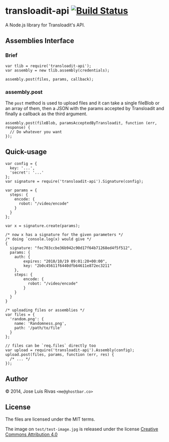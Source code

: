 transloadit-api [![Build Status](https://secure.travis-ci.org/ghostbar/transloadit-api.png)](http://travis-ci.org/ghostbar/transloadit-api)
===============

A Node.js library for Transloadit's API.

Assemblies Interface
--------------------

### Brief

    var tlib = require('transloadit-api');
    var assembly = new tlib.assembly(credentials);

    assembly.post(files, params, callback);

### assembly.post

The `post` method is used to upload files and it can take a single fileBlob or an array of them, then a JSON with the params accepted by Transloadit and finally a callback as the third argument.

    assembly.post(fileBlob, paramsAcceptedByTransloadit, function (err, response) {
      // Do whatever you want
    });

Quick-usage
-----------

    var config = {
      key: '...',
      'secret': '...'
    };
    var signature = require('transloadit-api').Signature(config);

    var params = {
      steps: {
        encode: {
          robot: "/video/encode"
        }
      }
    };

    var x = signature.create(params);

    /* now x has a signature for the given parameters */
    /* doing `console.log(x) would give */
    {
      signature: "fec703ccbe36b942c90d17f64b71268ed4f5f512",
      params: {
        auth: {
            expires: "2010/10/19 09:01:20+00:00",
            key: "2b0c45611f6440dfb64611e872ec3211"
        },
        steps: {
            encode: {
              robot: "/video/encode"
            }
        }
      }
    }

    /* uploading files or assemblies */
    var files = {
      'random.png': {
        name: 'Randomness.png',
        path: '/path/to/file'
      }
    };

    // files can be `req.files` directly too
    var upload = require('transloadit-api').Assembly(config);
    upload.post(files, params, function (err, res) {
      /* ... */
    });


Author
------
© 2014, Jose Luis Rivas `<me@ghostbar.co>`

License
-------
The files are licensed under the MIT terms.

The image on `test/test-image.jpg` is released under the license [Creative Commons Attribution 4.0](http://creativecommons.org/licenses/by/4.0/)
